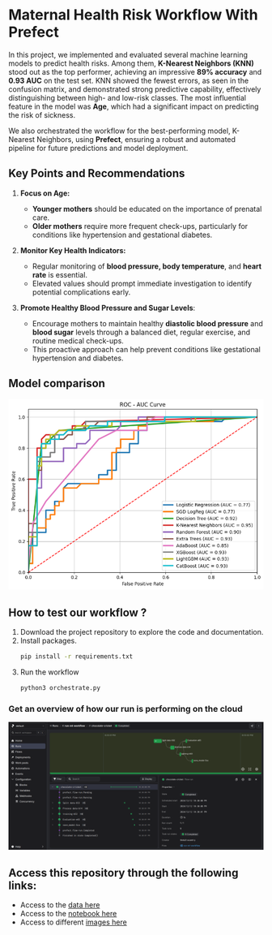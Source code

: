# Maternal Health Risk Workflow With Prefect

In this project, we implemented and evaluated several machine learning models to predict health risks. Among them, **K-Nearest Neighbors (KNN)** stood out as the top performer, achieving an impressive **89% accuracy** and **0.93 AUC** on the test set. KNN showed the fewest errors, as seen in the confusion matrix, and demonstrated strong predictive capability, effectively distinguishing between high- and low-risk classes. The most influential feature in the model was **Age**, which had a significant impact on predicting the risk of sickness.

We also orchestrated the workflow for the best-performing model, K-Nearest Neighbors, using **Prefect**, ensuring a robust and automated pipeline for future predictions and model deployment.



## Key Points and Recommendations

1. **Focus on Age:**
    - **Younger mothers** should be educated on the importance of prenatal care.
    - **Older mothers** require more frequent check-ups, particularly for conditions like hypertension and gestational diabetes.

2. **Monitor Key Health Indicators:**
    - Regular monitoring of **blood pressure, body temperature**, and **heart rate** is essential.
    - Elevated values should prompt immediate investigation to identify potential complications early.

3. **Promote Healthy Blood Pressure and Sugar Levels**:
    - Encourage mothers to maintain healthy **diastolic blood pressure** and **blood sugar** levels through a balanced diet, regular exercise, and routine medical check-ups.
    - This proactive approach can help prevent conditions like gestational hypertension and diabetes.


## Model comparison 

![](https://github.com/Engelbert107/maternal-health-risk-workflow-with-prefect/blob/main/images/compare-models.png)


## How to test our workflow ?
1. Download the project repository to explore the code and documentation.
2. Install packages.
    ```bash
    pip install -r requirements.txt
    ```
3. Run the workflow
    ```bash
    python3 orchestrate.py
    ```

### Get an overview of how our run is performing on the cloud

   ![](https://github.com/Engelbert107/maternal-health-risk-workflow-with-prefect/blob/main/images/running-view.png)


## Access this repository through the following links:
- Access to the [data here](https://github.com/Engelbert107/maternal-health-risk-workflow-with-prefect/tree/main/data)
- Access to the [notebook here](https://github.com/Engelbert107/maternal-health-risk-workflow-with-prefect/tree/main/notebook)
- Access to different [images here](https://github.com/Engelbert107/maternal-health-risk-workflow-with-prefect/tree/main/images)
